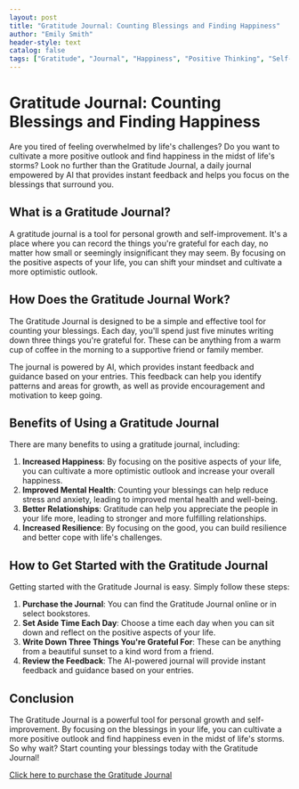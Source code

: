 ```yaml
---
layout: post
title: "Gratitude Journal: Counting Blessings and Finding Happiness"
author: "Emily Smith"
header-style: text
catalog: false
tags: ["Gratitude", "Journal", "Happiness", "Positive Thinking", "Self-Improvement"]
---
```


# Gratitude Journal: Counting Blessings and Finding Happiness

Are you tired of feeling overwhelmed by life's challenges? Do you want to cultivate a more positive outlook and find happiness in the midst of life's storms? Look no further than the Gratitude Journal, a daily journal empowered by AI that provides instant feedback and helps you focus on the blessings that surround you.

## What is a Gratitude Journal?

A gratitude journal is a tool for personal growth and self-improvement. It's a place where you can record the things you're grateful for each day, no matter how small or seemingly insignificant they may seem. By focusing on the positive aspects of your life, you can shift your mindset and cultivate a more optimistic outlook.

## How Does the Gratitude Journal Work?

The Gratitude Journal is designed to be a simple and effective tool for counting your blessings. Each day, you'll spend just five minutes writing down three things you're grateful for. These can be anything from a warm cup of coffee in the morning to a supportive friend or family member.

The journal is powered by AI, which provides instant feedback and guidance based on your entries. This feedback can help you identify patterns and areas for growth, as well as provide encouragement and motivation to keep going.

## Benefits of Using a Gratitude Journal

There are many benefits to using a gratitude journal, including:

1. **Increased Happiness**: By focusing on the positive aspects of your life, you can cultivate a more optimistic outlook and increase your overall happiness.
2. **Improved Mental Health**: Counting your blessings can help reduce stress and anxiety, leading to improved mental health and well-being.
3. **Better Relationships**: Gratitude can help you appreciate the people in your life more, leading to stronger and more fulfilling relationships.
4. **Increased Resilience**: By focusing on the good, you can build resilience and better cope with life's challenges.

## How to Get Started with the Gratitude Journal

Getting started with the Gratitude Journal is easy. Simply follow these steps:

1. **Purchase the Journal**: You can find the Gratitude Journal online or in select bookstores.
2. **Set Aside Time Each Day**: Choose a time each day when you can sit down and reflect on the positive aspects of your life.
3. **Write Down Three Things You're Grateful For**: These can be anything from a beautiful sunset to a kind word from a friend.
4. **Review the Feedback**: The AI-powered journal will provide instant feedback and guidance based on your entries.

## Conclusion

The Gratitude Journal is a powerful tool for personal growth and self-improvement. By focusing on the blessings in your life, you can cultivate a more positive outlook and find happiness even in the midst of life's storms. So why wait? Start counting your blessings today with the Gratitude Journal!

[Click here to purchase the Gratitude Journal](https://www.example.com)